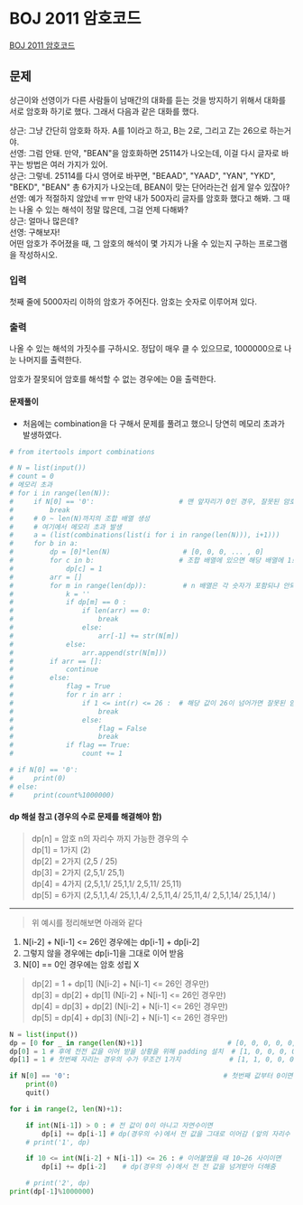 # BOJ 2011 암호코드
[BOJ 2011 암호코드](https://www.acmicpc.net/problem/2011)
## 문제
상근이와 선영이가 다른 사람들이 남매간의 대화를 듣는 것을 방지하기 위해서 대화를 서로 암호화 하기로 했다. 그래서 다음과 같은 대화를 했다.
  
상근: 그냥 간단히 암호화 하자. A를 1이라고 하고, B는 2로, 그리고 Z는 26으로 하는거야.  
선영: 그럼 안돼. 만약, "BEAN"을 암호화하면 25114가 나오는데, 이걸 다시 글자로 바꾸는 방법은 여러 가지가 있어.  
상근: 그렇네. 25114를 다시 영어로 바꾸면, "BEAAD", "YAAD", "YAN", "YKD", "BEKD", "BEAN" 총 6가지가 나오는데, BEAN이 맞는 단어라는건 쉽게 알수 있잖아?  
선영: 예가 적절하지 않았네 ㅠㅠ 만약 내가 500자리 글자를 암호화 했다고 해봐. 그 때는 나올 수 있는 해석이 정말 많은데, 그걸 언제 다해봐?  
상근: 얼마나 많은데?  
선영: 구해보자!  
어떤 암호가 주어졌을 때, 그 암호의 해석이 몇 가지가 나올 수 있는지 구하는 프로그램을 작성하시오.
  
### 입력  
첫째 줄에 5000자리 이하의 암호가 주어진다. 암호는 숫자로 이루어져 있다.
  
### 출력  
나올 수 있는 해석의 가짓수를 구하시오. 정답이 매우 클 수 있으므로, 1000000으로 나눈 나머지를 출력한다.

암호가 잘못되어 암호를 해석할 수 없는 경우에는 0을 출력한다.

#### 문제풀이
- 처음에는 combination을 다 구해서 문제를 풀려고 했으니 당연히 메모리 초과가 발생하였다. 
```python
# from itertools import combinations

# N = list(input())
# count = 0
# 메모리 초과
# for i in range(len(N)):
#     if N[0] == '0':                     # 맨 앞자리가 0인 경우, 잘못된 암호
#         break
#     # 0 ~ len(N)까지의 조합 배열 생성
#     # 여기에서 메모리 초과 발생
#     a = (list(combinations(list(i for i in range(len(N))), i+1)))
#     for b in a:
#         dp = [0]*len(N)                  # [0, 0, 0, ... , 0] 
#         for c in b:                     # 조합 배열에 있으면 해당 배열에 1로 표시 ( 0은 뒤에 붙을 애들, 1은 해당 자리 차지하는 숫자)
#             dp[c] = 1
#         arr = []
#         for m in range(len(dp)):         # n 배열은 각 숫자가 포함되냐 안되냐를 표기한 것  -> [2, 5, 1, 14] 이런식으로 들어감
#             k = ''
#             if dp[m] == 0 :
#                 if len(arr) == 0:
#                     break
#                 else:
#                     arr[-1] += str(N[m])
#             else: 
#                 arr.append(str(N[m]))
#         if arr == []:
#             continue
#         else: 
#             flag = True
#             for r in arr :
#                 if 1 <= int(r) <= 26 :  # 해당 값이 26이 넘어가면 잘못된 암호분석이므로 패스
#                     break
#                 else:
#                     flag = False
#                     break
#             if flag == True:
#                 count += 1

# if N[0] == '0':
#     print(0)
# else:
#     print(count%1000000)
```


#### dp 해설 참고 (경우의 수로 문제를 해결해야 함)

> dp[n] = 암호 n의 자리수 까지 가능한 경우의 수     
dp[1] = 1가지 (2)  
dp[2] = 2가지 (2,5 / 25)  
dp[3] = 2가지 (2,5,1/ 25,1)  
dp[4] = 4가지 (2,5,1,1/ 25,1,1/ 2,5,11/ 25,11)  
dp[5] = 6가지 (2,5,1,1,4/ 25,1,1,4/ 2,5,11,4/ 25,11,4/ 2,5,1,14/ 25,1,14/ )  

---
> 위 예시를 정리해보면 아래와 같다  
1. N[i-2] + N[i-1] <= 26인 경우에는 dp[i-1] + dp[i-2] 
2. 그렇지 않을 경우에는 dp[i-1]을 그대로 이어 받음
3. N[0] == 0인 경우에는 암호 성립 X  

>dp[2] =   1     +   dp[1]  (N[i-2] + N[i-1] <= 26인 경우만)   
dp[3] = dp[2]   +   dp[1]  (N[i-2] + N[i-1] <= 26인 경우만)   
dp[4] = dp[3]   +   dp[2]  (N[i-2] + N[i-1] <= 26인 경우만)   
dp[5] = dp[4]   +   dp[3]  (N[i-2] + N[i-1] <= 26인 경우만) 

```python
N = list(input())
dp = [0 for _ in range(len(N)+1)]                     # [0, 0, 0, 0, 0, 0] 
dp[0] = 1 # 후에 전전 값을 이어 받을 상황을 위해 padding 설치  # [1, 0, 0, 0, 0, 0] 
dp[1] = 1 # 첫번째 자리는 경우의 수가 무조건 1가지            # [1, 1, 0, 0, 0, 0] 

if N[0] == '0':                                      # 첫번째 값부터 0이면 암호 성립 X
    print(0)
    quit()

for i in range(2, len(N)+1): 

    if int(N[i-1]) > 0 : # 전 값이 0이 아니고 자연수이면 
        dp[i] += dp[i-1] # dp(경우의 수)에서 전 값을 그대로 이어감 (앞의 자리수 까지에서의 경우의 수에서 변동 없음)
    # print('1', dp)

    if 10 <= int(N[i-2] + N[i-1]) <= 26 : # 이어붙였을 때 10~26 사이이면 
        dp[i] += dp[i-2]    # dp(경우의 수)에서 전 전 값을 넘겨받아 더해줌 

    # print('2', dp)
print(dp[-1]%1000000)
```